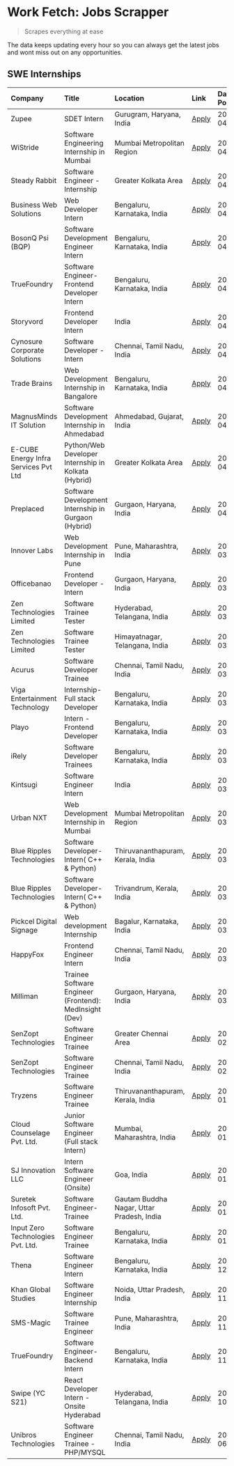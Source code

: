 # Work Fetch: Jobs Scrapper
> Scrapes everything at ease

The data keeps updating every hour so you can always get the latest jobs and wont miss out on any opportunities.

## SWE Internships
<!--START_SECTION:workfetch-->
| Company                              | Title                                                  | Location                                  | Link                                                                                                                                                                                                                                                                                            | Date Posted   |
|:-------------------------------------|:-------------------------------------------------------|:------------------------------------------|:------------------------------------------------------------------------------------------------------------------------------------------------------------------------------------------------------------------------------------------------------------------------------------------------|:--------------|
| Zupee                                | SDET Intern                                            | Gurugram, Haryana, India                  | [Apply](https://in.linkedin.com/jobs/view/sdet-intern-at-zupee-3888478071?position=44&pageNum=0&refId=Rhi3u%2F4uHFtANtqnd1qBbA%3D%3D&trackingId=iR1pZLJ8dSOkJ1h0NZz%2BLA%3D%3D&trk=public_jobs_jserp-result_search-card)                                                                        | 2024-04-09    |
| WiStride                             | Software Engineering Internship in Mumbai              | Mumbai Metropolitan Region                | [Apply](https://in.linkedin.com/jobs/view/software-engineering-internship-in-mumbai-at-wistride-3888218704?position=17&pageNum=0&refId=Rhi3u%2F4uHFtANtqnd1qBbA%3D%3D&trackingId=Su9TgasDOCJjRnXFlCXrhw%3D%3D&trk=public_jobs_jserp-result_search-card)                                         | 2024-04-08    |
| Steady Rabbit                        | Software Engineer - Internship                         | Greater Kolkata Area                      | [Apply](https://in.linkedin.com/jobs/view/software-engineer-internship-at-steady-rabbit-3885171077?position=20&pageNum=0&refId=Rhi3u%2F4uHFtANtqnd1qBbA%3D%3D&trackingId=e9BRpchC3KU%2FIIc7YJhXMQ%3D%3D&trk=public_jobs_jserp-result_search-card)                                               | 2024-04-08    |
| Business Web Solutions               | Web Developer Intern                                   | Bengaluru, Karnataka, India               | [Apply](https://in.linkedin.com/jobs/view/web-developer-intern-at-business-web-solutions-3889115371?position=28&pageNum=0&refId=Rhi3u%2F4uHFtANtqnd1qBbA%3D%3D&trackingId=VUOnJClDyAqCM7m51%2FOvwg%3D%3D&trk=public_jobs_jserp-result_search-card)                                              | 2024-04-08    |
| BosonQ Psi (BQP)                     | Software Development Engineer Intern                   | Bengaluru, Karnataka, India               | [Apply](https://in.linkedin.com/jobs/view/software-development-engineer-intern-at-bosonq-psi-bqp-3888328596?position=41&pageNum=0&refId=Rhi3u%2F4uHFtANtqnd1qBbA%3D%3D&trackingId=WWfFnp1sBYoCCC%2BEbDJAng%3D%3D&trk=public_jobs_jserp-result_search-card)                                      | 2024-04-06    |
| TrueFoundry                          | Software Engineer- Frontend Developer Intern           | Bengaluru, Karnataka, India               | [Apply](https://in.linkedin.com/jobs/view/software-engineer-frontend-developer-intern-at-truefoundry-3887320206?position=22&pageNum=0&refId=Rhi3u%2F4uHFtANtqnd1qBbA%3D%3D&trackingId=4kaKFYCgAEzAdH4h5iaIVQ%3D%3D&trk=public_jobs_jserp-result_search-card)                                    | 2024-04-05    |
| Storyvord                            | Frontend Developer Intern                              | India                                     | [Apply](https://in.linkedin.com/jobs/view/frontend-developer-intern-at-storyvord-3518938006?position=21&pageNum=0&refId=Rhi3u%2F4uHFtANtqnd1qBbA%3D%3D&trackingId=n5ycHqJ8btDtOabvdML5dA%3D%3D&trk=public_jobs_jserp-result_search-card)                                                        | 2024-04-04    |
| Cynosure Corporate Solutions         | Software Developer -Intern                             | Chennai, Tamil Nadu, India                | [Apply](https://in.linkedin.com/jobs/view/software-developer-intern-at-cynosure-corporate-solutions-3884767755?position=26&pageNum=0&refId=Rhi3u%2F4uHFtANtqnd1qBbA%3D%3D&trackingId=9zd2JWtIhCqP%2BmvzPVmgZw%3D%3D&trk=public_jobs_jserp-result_search-card)                                   | 2024-04-04    |
| Trade Brains                         | Web Development Internship in Bangalore                | Bengaluru, Karnataka, India               | [Apply](https://in.linkedin.com/jobs/view/web-development-internship-in-bangalore-at-trade-brains-3885739433?position=58&pageNum=0&refId=Rhi3u%2F4uHFtANtqnd1qBbA%3D%3D&trackingId=moQPU402Y6z48rxUNGVNCQ%3D%3D&trk=public_jobs_jserp-result_search-card)                                       | 2024-04-04    |
| MagnusMinds IT Solution              | Software Development Internship in Ahmedabad           | Ahmedabad, Gujarat, India                 | [Apply](https://in.linkedin.com/jobs/view/software-development-internship-in-ahmedabad-at-magnusminds-it-solution-3883933909?position=39&pageNum=0&refId=Rhi3u%2F4uHFtANtqnd1qBbA%3D%3D&trackingId=KiwUMvPTHfsl8z2T3uMgzQ%3D%3D&trk=public_jobs_jserp-result_search-card)                       | 2024-04-03    |
| E-CUBE Energy Infra Services Pvt Ltd | Python/Web Developer Internship in Kolkata (Hybrid)    | Greater Kolkata Area                      | [Apply](https://in.linkedin.com/jobs/view/python-web-developer-internship-in-kolkata-hybrid-at-e-cube-energy-infra-services-pvt-ltd-3882160442?position=16&pageNum=0&refId=Rhi3u%2F4uHFtANtqnd1qBbA%3D%3D&trackingId=9g%2Bz8Zmw5cLw%2FMQZDPr5eQ%3D%3D&trk=public_jobs_jserp-result_search-card) | 2024-04-02    |
| Preplaced                            | Software Development Internship in Gurgaon (Hybrid)    | Gurgaon, Haryana, India                   | [Apply](https://in.linkedin.com/jobs/view/software-development-internship-in-gurgaon-hybrid-at-preplaced-3880567870?position=24&pageNum=0&refId=Rhi3u%2F4uHFtANtqnd1qBbA%3D%3D&trackingId=%2FdduISWMnI2IdXC1wPwDZw%3D%3D&trk=public_jobs_jserp-result_search-card)                              | 2024-04-01    |
| Innover Labs                         | Web Development Internship in Pune                     | Pune, Maharashtra, India                  | [Apply](https://in.linkedin.com/jobs/view/web-development-internship-in-pune-at-innover-labs-3875494237?position=8&pageNum=0&refId=Rhi3u%2F4uHFtANtqnd1qBbA%3D%3D&trackingId=tEvaYnhMFDLa7CQrwrebig%3D%3D&trk=public_jobs_jserp-result_search-card)                                             | 2024-03-28    |
| Officebanao                          | Frontend Developer - Intern                            | Gurgaon, Haryana, India                   | [Apply](https://in.linkedin.com/jobs/view/frontend-developer-intern-at-officebanao-3871265915?position=12&pageNum=0&refId=Rhi3u%2F4uHFtANtqnd1qBbA%3D%3D&trackingId=4cVWy3dkd0XW2afvs7eCVA%3D%3D&trk=public_jobs_jserp-result_search-card)                                                      | 2024-03-28    |
| Zen Technologies Limited             | Software Trainee Tester                                | Hyderabad, Telangana, India               | [Apply](https://in.linkedin.com/jobs/view/software-trainee-tester-at-zen-technologies-limited-3872036112?position=13&pageNum=0&refId=Rhi3u%2F4uHFtANtqnd1qBbA%3D%3D&trackingId=aAE%2Fmvvaz7U2x9m0hiajEQ%3D%3D&trk=public_jobs_jserp-result_search-card)                                         | 2024-03-27    |
| Zen Technologies Limited             | Software Trainee Tester                                | Himayatnagar, Telangana, India            | [Apply](https://in.linkedin.com/jobs/view/software-trainee-tester-at-zen-technologies-limited-3872100214?position=10&pageNum=0&refId=Rhi3u%2F4uHFtANtqnd1qBbA%3D%3D&trackingId=I7SsuC9IqV0Axkn%2FMRDFkg%3D%3D&trk=public_jobs_jserp-result_search-card)                                         | 2024-03-26    |
| Acurus                               | Software Developer Trainee                             | Chennai, Tamil Nadu, India                | [Apply](https://in.linkedin.com/jobs/view/software-developer-trainee-at-acurus-3871400616?position=23&pageNum=0&refId=Rhi3u%2F4uHFtANtqnd1qBbA%3D%3D&trackingId=k41LKH61wpvTXPGX30Vmtg%3D%3D&trk=public_jobs_jserp-result_search-card)                                                          | 2024-03-26    |
| Viga Entertainment Technology        | Internship-Full stack Developer                        | Bengaluru, Karnataka, India               | [Apply](https://in.linkedin.com/jobs/view/internship-full-stack-developer-at-viga-entertainment-technology-3870669789?position=31&pageNum=0&refId=Rhi3u%2F4uHFtANtqnd1qBbA%3D%3D&trackingId=gbARa61gHhWQocwopio4TQ%3D%3D&trk=public_jobs_jserp-result_search-card)                              | 2024-03-25    |
| Playo                                | Intern - Frontend Developer                            | Bengaluru, Karnataka, India               | [Apply](https://in.linkedin.com/jobs/view/intern-frontend-developer-at-playo-3864131172?position=6&pageNum=0&refId=Rhi3u%2F4uHFtANtqnd1qBbA%3D%3D&trackingId=hFX%2Ba6vyfP8l9O6ZBMia9Q%3D%3D&trk=public_jobs_jserp-result_search-card)                                                           | 2024-03-22    |
| iRely                                | Software Developer Trainees                            | Bengaluru, Karnataka, India               | [Apply](https://in.linkedin.com/jobs/view/software-developer-trainees-at-irely-3860566039?position=3&pageNum=0&refId=Rhi3u%2F4uHFtANtqnd1qBbA%3D%3D&trackingId=BVMGS9LF8Y7xEgzHvyCguw%3D%3D&trk=public_jobs_jserp-result_search-card)                                                           | 2024-03-18    |
| Kintsugi                             | Software Engineer Intern                               | India                                     | [Apply](https://in.linkedin.com/jobs/view/software-engineer-intern-at-kintsugi-3857074071?position=35&pageNum=0&refId=Rhi3u%2F4uHFtANtqnd1qBbA%3D%3D&trackingId=Eq04Hrb8R1R6HmzFvxxCHg%3D%3D&trk=public_jobs_jserp-result_search-card)                                                          | 2024-03-16    |
| Urban NXT                            | Web Development Internship in Mumbai                   | Mumbai Metropolitan Region                | [Apply](https://in.linkedin.com/jobs/view/web-development-internship-in-mumbai-at-urban-nxt-3858090142?position=60&pageNum=0&refId=Rhi3u%2F4uHFtANtqnd1qBbA%3D%3D&trackingId=lXkmLH1%2BR9nsbi9bqhTtSg%3D%3D&trk=public_jobs_jserp-result_search-card)                                           | 2024-03-15    |
| Blue Ripples Technologies            | Software Developer- Intern( C++ & Python)              | Thiruvananthapuram, Kerala, India         | [Apply](https://in.linkedin.com/jobs/view/software-developer-intern-c%2B%2B-python-at-blue-ripples-technologies-3855594494?position=19&pageNum=0&refId=Rhi3u%2F4uHFtANtqnd1qBbA%3D%3D&trackingId=GnU%2FD%2By8EYxZF4VXCF%2Fbrw%3D%3D&trk=public_jobs_jserp-result_search-card)                   | 2024-03-14    |
| Blue Ripples Technologies            | Software Developer- Intern( C++  & Python)             | Trivandrum, Kerala, India                 | [Apply](https://in.linkedin.com/jobs/view/software-developer-intern-c%2B%2B-python-at-blue-ripples-technologies-3856150730?position=18&pageNum=0&refId=Rhi3u%2F4uHFtANtqnd1qBbA%3D%3D&trackingId=JDfk0dc7ous%2BgHquhV9FXA%3D%3D&trk=public_jobs_jserp-result_search-card)                       | 2024-03-13    |
| Pickcel Digital Signage              | Web development Internship                             | Bagalur, Karnataka, India                 | [Apply](https://in.linkedin.com/jobs/view/web-development-internship-at-pickcel-digital-signage-3849506118?position=57&pageNum=0&refId=Rhi3u%2F4uHFtANtqnd1qBbA%3D%3D&trackingId=atyqsaM0FKiWlbceSkhYuQ%3D%3D&trk=public_jobs_jserp-result_search-card)                                         | 2024-03-08    |
| HappyFox                             | Frontend Engineer Intern                               | Chennai, Tamil Nadu, India                | [Apply](https://in.linkedin.com/jobs/view/frontend-engineer-intern-at-happyfox-3848357951?position=51&pageNum=0&refId=Rhi3u%2F4uHFtANtqnd1qBbA%3D%3D&trackingId=3dYaMi5ZkNnQkpUTDlr%2BFA%3D%3D&trk=public_jobs_jserp-result_search-card)                                                        | 2024-03-07    |
| Milliman                             | Trainee Software Engineer (Frontend): MedInsight (Dev) | Gurgaon, Haryana, India                   | [Apply](https://in.linkedin.com/jobs/view/trainee-software-engineer-frontend-medinsight-dev-at-milliman-3792874280?position=11&pageNum=0&refId=Rhi3u%2F4uHFtANtqnd1qBbA%3D%3D&trackingId=5kHFZ6%2FRYwnyx7N7ehMZIA%3D%3D&trk=public_jobs_jserp-result_search-card)                               | 2024-03-01    |
| SenZopt Technologies                 | Software Engineer Trainee                              | Greater Chennai Area                      | [Apply](https://in.linkedin.com/jobs/view/software-engineer-trainee-at-senzopt-technologies-3827688781?position=40&pageNum=0&refId=Rhi3u%2F4uHFtANtqnd1qBbA%3D%3D&trackingId=XyhAPgCoZqCq87LAQClb3w%3D%3D&trk=public_jobs_jserp-result_search-card)                                             | 2024-02-12    |
| SenZopt Technologies                 | Software Engineer Trainee                              | Chennai, Tamil Nadu, India                | [Apply](https://in.linkedin.com/jobs/view/software-engineer-trainee-at-senzopt-technologies-3827686880?position=53&pageNum=0&refId=Rhi3u%2F4uHFtANtqnd1qBbA%3D%3D&trackingId=y8QNfH2hpr64Pb%2FXE14wcQ%3D%3D&trk=public_jobs_jserp-result_search-card)                                           | 2024-02-12    |
| Tryzens                              | Software Engineer Trainee                              | Thiruvananthapuram, Kerala, India         | [Apply](https://in.linkedin.com/jobs/view/software-engineer-trainee-at-tryzens-3809363491?position=42&pageNum=0&refId=Rhi3u%2F4uHFtANtqnd1qBbA%3D%3D&trackingId=dOYG1v2z1aqq0wUb3jfvMQ%3D%3D&trk=public_jobs_jserp-result_search-card)                                                          | 2024-01-18    |
| Cloud Counselage Pvt. Ltd.           | Junior Software Engineer (Full stack Intern)           | Mumbai, Maharashtra, India                | [Apply](https://in.linkedin.com/jobs/view/junior-software-engineer-full-stack-intern-at-cloud-counselage-pvt-ltd-3803132814?position=34&pageNum=0&refId=Rhi3u%2F4uHFtANtqnd1qBbA%3D%3D&trackingId=qkXdJRaL%2FUu9YF6E0QqNZA%3D%3D&trk=public_jobs_jserp-result_search-card)                      | 2024-01-11    |
| SJ Innovation LLC                    | Intern Software Engineer (Onsite)                      | Goa, India                                | [Apply](https://in.linkedin.com/jobs/view/intern-software-engineer-onsite-at-sj-innovation-llc-3799959011?position=49&pageNum=0&refId=Rhi3u%2F4uHFtANtqnd1qBbA%3D%3D&trackingId=7d1xedtLD65O3ZitGxvIsg%3D%3D&trk=public_jobs_jserp-result_search-card)                                          | 2024-01-11    |
| Suretek Infosoft Pvt. Ltd.           | Software Engineer-Trainee                              | Gautam Buddha Nagar, Uttar Pradesh, India | [Apply](https://in.linkedin.com/jobs/view/software-engineer-trainee-at-suretek-infosoft-pvt-ltd-3800934643?position=29&pageNum=0&refId=Rhi3u%2F4uHFtANtqnd1qBbA%3D%3D&trackingId=S%2BsiN6t0MCmwj4aoiXf7Wg%3D%3D&trk=public_jobs_jserp-result_search-card)                                       | 2024-01-09    |
| Input Zero Technologies Pvt. Ltd.    | Software Engineer Trainee                              | Bengaluru, Karnataka, India               | [Apply](https://in.linkedin.com/jobs/view/software-engineer-trainee-at-input-zero-technologies-pvt-ltd-3800927643?position=37&pageNum=0&refId=Rhi3u%2F4uHFtANtqnd1qBbA%3D%3D&trackingId=PoiQkABkJsY1quCxMZg06A%3D%3D&trk=public_jobs_jserp-result_search-card)                                  | 2024-01-09    |
| Thena                                | Software Engineer Intern                               | Bengaluru, Karnataka, India               | [Apply](https://in.linkedin.com/jobs/view/software-engineer-intern-at-thena-3778731751?position=25&pageNum=0&refId=Rhi3u%2F4uHFtANtqnd1qBbA%3D%3D&trackingId=6UF9Y5LhKSIaRYtdXe4dEQ%3D%3D&trk=public_jobs_jserp-result_search-card)                                                             | 2023-12-05    |
| Khan Global Studies                  | Software Engineer Internship                           | Noida, Uttar Pradesh, India               | [Apply](https://in.linkedin.com/jobs/view/software-engineer-internship-at-khan-global-studies-3766942197?position=56&pageNum=0&refId=Rhi3u%2F4uHFtANtqnd1qBbA%3D%3D&trackingId=H0hLq9URzcaFGJif43gwyQ%3D%3D&trk=public_jobs_jserp-result_search-card)                                           | 2023-11-27    |
| SMS-Magic                            | Software Trainee Engineer                              | Pune, Maharashtra, India                  | [Apply](https://in.linkedin.com/jobs/view/software-trainee-engineer-at-sms-magic-3761409781?position=36&pageNum=0&refId=Rhi3u%2F4uHFtANtqnd1qBbA%3D%3D&trackingId=9m%2BKboftVtwiLifa232EHQ%3D%3D&trk=public_jobs_jserp-result_search-card)                                                      | 2023-11-16    |
| TrueFoundry                          | Software Engineer-Backend Intern                       | Bengaluru, Karnataka, India               | [Apply](https://in.linkedin.com/jobs/view/software-engineer-backend-intern-at-truefoundry-3779508170?position=38&pageNum=0&refId=Rhi3u%2F4uHFtANtqnd1qBbA%3D%3D&trackingId=3DxUe64nK7O0BTjoXEH8kA%3D%3D&trk=public_jobs_jserp-result_search-card)                                               | 2023-11-10    |
| Swipe (YC S21)                       | React Developer Intern - Onsite Hyderabad              | Hyderabad, Telangana, India               | [Apply](https://in.linkedin.com/jobs/view/react-developer-intern-onsite-hyderabad-at-swipe-yc-s21-3737600089?position=45&pageNum=0&refId=Rhi3u%2F4uHFtANtqnd1qBbA%3D%3D&trackingId=tFIAhBDLnr%2FzeOCIfyOIAw%3D%3D&trk=public_jobs_jserp-result_search-card)                                     | 2023-10-13    |
| Unibros Technologies                 | Software Engineer Trainee - PHP/MYSQL                  | Chennai, Tamil Nadu, India                | [Apply](https://in.linkedin.com/jobs/view/software-engineer-trainee-php-mysql-at-unibros-technologies-3656599241?position=43&pageNum=0&refId=Rhi3u%2F4uHFtANtqnd1qBbA%3D%3D&trackingId=AhgRYzaDW55UGBXzpyfvhA%3D%3D&trk=public_jobs_jserp-result_search-card)                                   | 2023-06-12    |
<!--END_SECTION:workfetch-->
